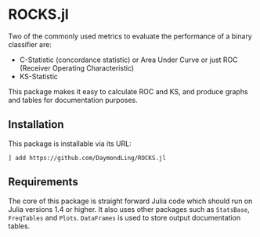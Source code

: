 # ROCKS.jl

Two of the commonly used metrics to evaluate the performance of
a binary classifier are:
- C-Statistic (concordance statistic) or Area Under Curve or just ROC
(Receiver Operating Characteristic)
- KS-Statistic

This package makes it easy to calculate ROC and KS, and produce
graphs and tables for documentation purposes.

## Installation

This package is installable via its URL:

```
] add https://github.com/DaymondLing/ROCKS.jl
```

## Requirements

The core of this package is straight forward Julia code which should run
on Julia versions 1.4 or higher.
It also uses other packages such as `StatsBase`, `FreqTables` and `Plots`.
`DataFrames` is used to store output documentation tables.

